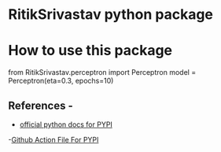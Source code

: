 # RitikSrivastav python package

# How to use this package

from RitikSrivastav.perceptron import Perceptron
model = Perceptron(eta=0.3, epochs=10)

## References -

- [official python docs for PYPI](https://packaging.python.org/tutorials/packaging-projects/)

-[Github Action File For PYPI](https://docs.github.com/en/actions/automating-builds-and-tests/building-and-testing-python#publishing-to-package-registries)
